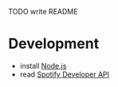 TODO write README

# Development

- install [Node.js](https://nodejs.org/)
- read [Spotify Developer API](https://developer.spotify.com/web-api/)
